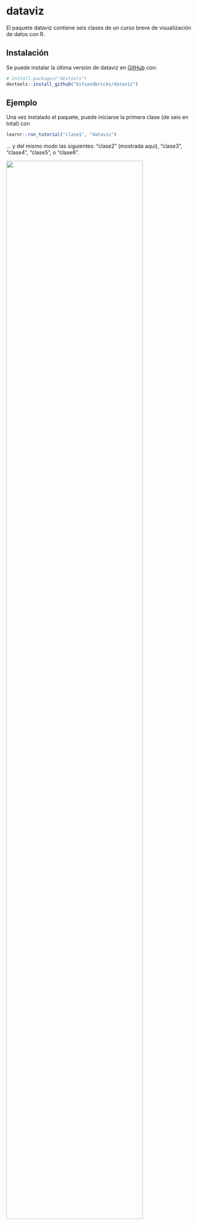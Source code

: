 
<!-- README.md is generated from README.Rmd. Please edit that file -->

# dataviz

<!-- badges: start -->

<!-- badges: end -->

El paquete dataviz contiene seis clases de un curso breve de visualización de datos con R.

## Instalación

Se puede instalar la última versión de dataviz en
[GitHub](https://github.com/) con:

``` r
# install.packages("devtools")
devtools::install_github("bitsandbricks/dataviz")
```

## Ejemplo

Una vez instalado el paquete, puede iniciarse la primera clase (de
seis en total) con

``` r
learnr::run_tutorial("clase1", "dataviz")
```

… y del mismo modo las siguientes: “clase2” (mostrada aquí), “clase3”,
“clase4”, “clase5”, o “clase6”.

<img src="https://bitsandbricks.github.io/img/dataviz_clase_2.png" width="85%" />
